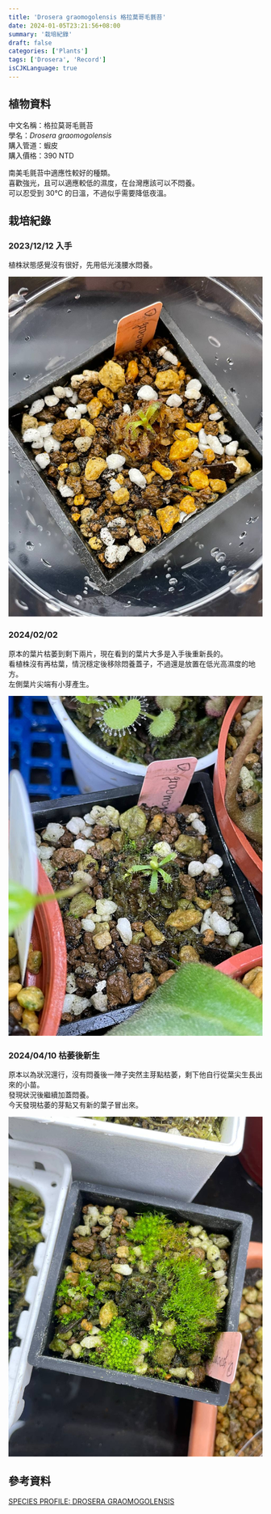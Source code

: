 ```yaml
---
title: 'Drosera graomogolensis 格拉莫哥毛氈苔'
date: 2024-01-05T23:21:56+08:00
summary: '栽培紀錄'
draft: false
categories: ['Plants']
tags: ['Drosera', 'Record']
isCJKLanguage: true
---
```


## 植物資料

中文名稱：格拉莫哥毛氈苔  
學名：*Drosera graomogolensis*  
購入管道：蝦皮  
購入價格：390 NTD  

南美毛氈苔中適應性較好的種類。  
喜歡強光，且可以適應較低的濕度，在台灣應該可以不悶養。  
可以忍受到 30℃ 的日溫，不過似乎需要降低夜溫。  

## 栽培紀錄

### 2023/12/12 入手

植株狀態感覺沒有很好，先用低光淺腰水悶養。  

![2023-12-12](./images/2023-12-12.jpg)

### 2024/02/02

原本的葉片枯萎到剩下兩片，現在看到的葉片大多是入手後重新長的。  
看植株沒有再枯葉，情況穩定後移除悶養蓋子，不過還是放置在低光高濕度的地方。  
左側葉片尖端有小芽產生。  

![2023-02-02](./images/2024-02-02.jpg)

### 2024/04/10 枯萎後新生

原本以為狀況還行，沒有悶養後一陣子突然主芽點枯萎，剩下他自行從葉尖生長出來的小苗。  
發現狀況後繼續加蓋悶養。  
今天發現枯萎的芽點又有新的葉子冒出來。  

![2024-04-10](./images/2024-04-10.jpg)

## 參考資料

[SPECIES PROFILE: DROSERA GRAOMOGOLENSIS](https://www.carnivorousjourney.com/p/species-profile-drosera-graomogolensis)
